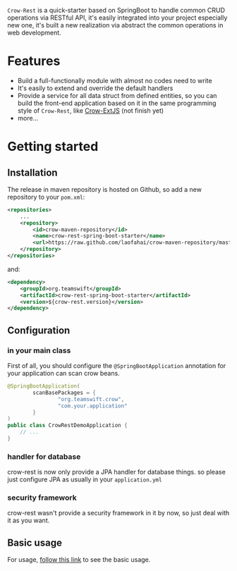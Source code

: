 `Crow-Rest` is a quick-starter based on SpringBoot to handle common CRUD operations via RESTful API, it's easily integrated into your project especially new one, it's built a new realization via abstract the common operations in web development.

# Features
* Build a full-functionally module with almost no codes need to write
* It's easily to extend and override the default handlers
* Provide a service for all data struct from defined entities, so you can build the front-end application based on it in the same programming style of `Crow-Rest`, like [Crow-ExtJS](https://github.com/laofahai/crow-extjs) (not finish yet)
* more...

# Getting started
## Installation
The release in maven repository is hosted on Github, so add a new repository to your `pom.xml`:
```xml
<repositories>
    ...
    <repository>
        <id>crow-maven-repository</id>
        <name>crow-rest-spring-boot-starter</name>
        <url>https://raw.github.com/laofahai/crow-maven-repository/master/</url>
    </repository>
</repositories>
```
and:
```xml
<dependency>
    <groupId>org.teamswift</groupId>
    <artifactId>crow-rest-spring-boot-starter</artifactId>
    <version>${crow-rest.version}</version>
</dependency>
```

## Configuration
### in your main class
First of all, you should configure the `@SpringBootApplication` annotation for your application can scan crow beans.
```java
@SpringBootApplication(
        scanBasePackages = {
                "org.teamswift.crow",
                "com.your.application"
        }
)
public class CrowRestDemoApplication {
    // ...
}
```

### handler for database
crow-rest is now only provide a JPA handler for database things. so please just configure JPA as usually in your `application.yml`

### security framework
crow-rest wasn't provide a security framework in it by now, so just deal with it as you want.

## Basic usage
For usage, [follow this link](./docs/BasicUsage.md) to see the basic usage.
